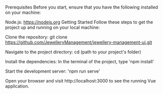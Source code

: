 Prerequisites
Before you start, ensure that you have the following installed on your machine:

Node.js: https://nodejs.org
Getting Started
Follow these steps to get the project up and running on your local machine:

Clone the repository:
git clone https://github.com/JewelleryManagement/jewellery-management-ui.git

Navigate to the project directory:
cd (path to your project's folder)

Install the dependencies:
In the terminal of the project, type 'npm install'

Start the development server:
'npm run serve'

Open your browser and visit http://localhost:3000 to see the running Vue application.
